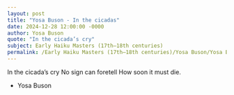 ```yaml
---
layout: post
title: "Yosa Buson - In the cicadas"
date: 2024-12-28 12:00:00 -0000
author: Yosa Buson
quote: "In the cicada’s cry"
subject: Early Haiku Masters (17th–18th centuries)
permalink: /Early Haiku Masters (17th–18th centuries)/Yosa Buson/Yosa Buson - In the cicadas
---
```


In the cicada’s cry
No sign can foretell
How soon it must die.

- Yosa Buson

